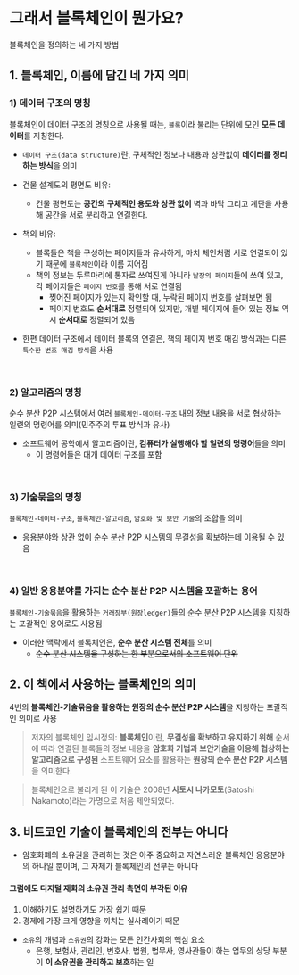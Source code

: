 # 그래서 블록체인이 뭔가요?

블록체인을 정의하는 네 가지 방법

## 1. 블록체인, 이름에 담긴 네 가지 의미

### 1) 데이터 구조의 명칭

블록체인이 데이터 구조의 명칭으로 사용될 때는, `블록`이라 불리는 단위에 모인 **모든 데이터**를 지칭한다.

- `데이터 구조(data structure)`란, 구체적인 정보나 내용과 상관없이 **데이터를 정리하는 방식**을 의미
- 건물 설계도의 평면도 비유:

  - 건물 평면도는 **공간의 구체적인 용도와 상관 없이** 벽과 바닥 그리고 계단을 사용해 공간을 서로 분리하고 연결한다.

- 책의 비유:
  - 블록들은 책을 구성하는 페이지들과 유사하게, 마치 체인처럼 서로 연결되어 있기 때문에 `블록체인`이라 이름 지어짐
  - 책의 정보는 두루마리에 통자로 쓰여진게 아니라 `낱장의 페이지`들에 쓰여 있고, 각 페이지들은 `페이지 번호`를 통해 서로 연결됨
    - 찢어진 페이지가 있는지 확인할 때, 누락된 페이지 번호를 살펴보면 됨
    - 페이지 번호도 **순서대로** 정렬되어 있지만, 개별 페이지에 들어 있는 정보 역시 **순서대로** 정렬되어 있음
- 한편 데이터 구조에서 데이터 블록의 연결은, 책의 페이지 번호 매김 방식과는 다른 `특수한 번호 매김 방식`을 사용

<br>

### 2) 알고리즘의 명칭

순수 분산 P2P 시스템에서 여러 `블록체인-데이터-구조` 내의 정보 내용을 서로 협상하는 일련의 명령어를 의미(민주주의 투표 방식과 유사)

- 소프트웨어 공학에서 알고리즘이란, **컴퓨터가 실행해야 할 일련의 명령어**들을 의미
  - 이 명령어들은 대개 데이터 구조를 포함

<br>

### 3) 기술묶음의 명칭

`블록체인-데이터-구조`, `블록체인-알고리즘`, `암호화 및 보안 기술`의 조합을 의미

- 응용분야와 상관 없이 순수 분산 P2P 시스템의 무결성을 확보하는데 이용될 수 있음

<br>

### 4) 일반 응용분야를 가지는 순수 분산 P2P 시스템을 포괄하는 용어

`블록체인-기술묶음`을 활용하는 `거래장부(원장ledger)`들의 순수 분산 P2P 시스템을 지칭하는 포괄적인 용어로도 사용됨

- 이러한 맥락에서 블록체인은, **순수 분산 시스템 전체**를 의미
  - ~~순수 분산 시스템을 구성하는 한 부분으로서의 소프트웨어 단위~~

## 2. 이 책에서 사용하는 블록체인의 의미

4번의 **블록체인-기술묶음을 활용하는 원장의 순수 분산 P2P 시스템**을 지칭하는 포괄적인 의미로 사용

> 저자의 블록체인 임시정의:
> **블록체인**이란, **무결성을 확보하고 유지하기 위해** 순서에 따라 연결된 블록들의 정보 내용을 **암호화 기법과 보안기술을 이용해 협상하는 알고리즘으로 구성된** 소프트웨어 요소를 활용하는 **원장의 순수 분산 P2P 시스템**을 의미한다.

> 블록체인으로 불리게 된 이 기술은 2008년 **사토시 나카모토**(Satoshi Nakamoto)라는 가명으로 처음 제안되었다.

## 3. 비트코인 기술이 블록체인의 전부는 아니다

- 암호화폐의 소유권을 관리하는 것은 아주 중요하고 자연스러운 블록체인 응용분야의 하나일 뿐이며, 그 자체가 블록체인의 전부는 아니다

#### 그럼에도 디지털 재화의 소유권 관리 측면이 부각된 이유

1. 이해하기도 설명하기도 가장 쉽기 때문
2. 경제에 가장 크게 영향을 끼치는 실사례이기 때문

- `소유`의 개념과 `소유권`의 강화는 모든 인간사회의 핵심 요소
  - 은행, 보험사, 관리인, 변호사, 법원, 법무사, 영사관들이 하는 업무의 상당 부분이 **이 소유권을 관리하고 보호**하는 일
